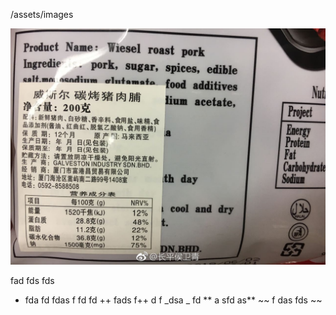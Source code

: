 /assets/images

![wokao](/assets/images/006KzmHmly1fuof78bo88j30zk0qo0wo%20(1).jpg)

fad fds fds
 * fda fd fdas f fd fd 
 ++ fads f++
  d f
  _dsa _
  fd
**  a sfd as**
~~  f das fds ~~